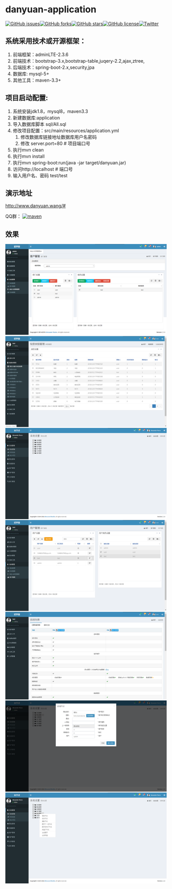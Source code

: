 # danyuan-application

[![GitHub issues](https://img.shields.io/github/issues/514840279/danyuan-application.svg?style=plastic)](https://github.com/514840279/danyuan-application/issues)[![GitHub forks](https://img.shields.io/github/forks/514840279/danyuan-application.svg?style=plastic)](https://github.com/514840279/danyuan-application/network)[![GitHub stars](https://img.shields.io/github/stars/514840279/danyuan-application.svg?style=plastic)](https://github.com/514840279/danyuan-application/stargazers)[![GitHub license](https://img.shields.io/github/license/514840279/danyuan-application.svg?style=plastic)](https://github.com/514840279/danyuan-application/blob/master/LICENSE)[![Twitter](https://img.shields.io/twitter/url/https/github.com/514840279/danyuan-application.svg?style=social&style=plastic)](https://twitter.com/intent/tweet?text=Wow:&url=https%3A%2F%2Fgithub.com%2F514840279%2Fdanyuan-application)

## 系统采用技术或开源框架：

1. 前端框架：adminLTE-2.3.6
2. 前端技术：bootstrap-3.x,bootstrap-table,juqery-2.2,ajax,ztree,
3. 后端技术：spring-boot-2.x,security,jpa
4. 数据库: mysql-5+
5. 其他工具：maven-3.3+

## 项目启动配置:

1. 系统安装jdk1.8，mysql8，maven3.3
2. 新建数据库:application
3. 导入数据库脚本 sql/All.sql
4. 修改项目配置：src/main/resources/application.yml
	1. 修改数据库链接地址数据库用户名密码 
	2. 修改 server.port=80 # 项目端口号
5. 执行mvn clean
6. 执行mvn install
7. 执行mvn spring-boot:run(java -jar target/danyuan.jar)
8. 访问http://localhost # 端口号
9. 输入用户名、密码 test/test

## 演示地址
http://www.danyuan.wang/#

QQ群： <a target="_blank" href="//shang.qq.com/wpa/qunwpa?idkey=ef11d05488cd61e05426a370ee142e9e187fcceaef72a2f83155852e5359d13a">
	  	<img border="0" src="//pub.idqqimg.com/wpa/images/group.png" alt="maven" title="maven">
  	 </a>

## 效果
![登录验证](screen/7.png)
![首页](screen/6.png)
![ztree](screen/5.png)
![种子管理](screen/4.png)
![弹窗1](screen/3.png)
![弹窗1](screen/2.png)
![右键](screen/1.png)


